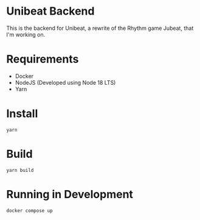 # Unibeat Backend

This is the backend for Unibeat, a rewrite of the Rhythm game Jubeat, that I'm working on.

# Requirements

- Docker
- NodeJS (Developed using Node 18 LTS)
- Yarn

# Install

`yarn`

# Build

`yarn build`

# Running in Development

`docker compose up`
